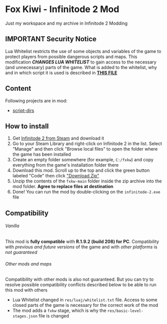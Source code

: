 # Fox Kiwi - Infinitode 2 Mod
Just my workspace and my archive in Infinitode 2 Modding

## IMPORTANT Security Notice
Lua Whitelist restricts the use of some objects and variables of the game to protect players from possible dangerous scripts and maps. This modification _**CHANGES LUA WHITELIST**_ to gain access to the necessary (and unnecessary) parts of the game. What is added to the whitelist, why and in which script it is used is described in **[THIS FILE](fxkw_docs/WHITELIST_CHANGES.md)**

## Content
Following projects are in mod:
* [script-dirs](fxkw_docs/script-dirs.md)

## How to install
1. Get [Infinitode 2 from Steam](https://store.steampowered.com/app/937310/Infinitode_2__Infinite_Tower_Defense/) and download it
2. Go to your Steam Library and right-click on Infinitode 2 in the list. Select "Manage" and then click "Browse local files" to open the folder where the game has been installed
3. Create an empty folder somewhere (for example, `C:/fxkw`) and copy everything from the game's installation folder there
4. Download this mod. Scroll up to the top and click the green button labeled "Code" then click ["Download Zip"](https://github.com/ELfox513/fxkw/archive/refs/heads/main.zip)
5. Unzip the contents of the `fxkw-main` folder inside the zip archive into the mod folder. **Agree to replace files at destination**
6. Done! You can run the mod by double-clicking on the `infinitode-2.exe` file

## Compatibility
###### Vanilla
This mod is **fully compatible** with **R.1.9.2 (build 208) for PC**. Compatibility with _previous and future versions_ of the game and with _other platforms_ is _not guaranteed_
###### Other mods and maps
Compatibility with other mods is also not guaranteed. But you can try to resolve possible compatibility conflicts described below to be able to run this mod with others
* Lua Whitelist changed in `res/luaj/whitelist.txt` file. Access to some closed parts of the game is necessary for the correct work of the mod
* The mod adds a `fxkw` stage, which is why the `res/basic-level-stages.json` file is changed

